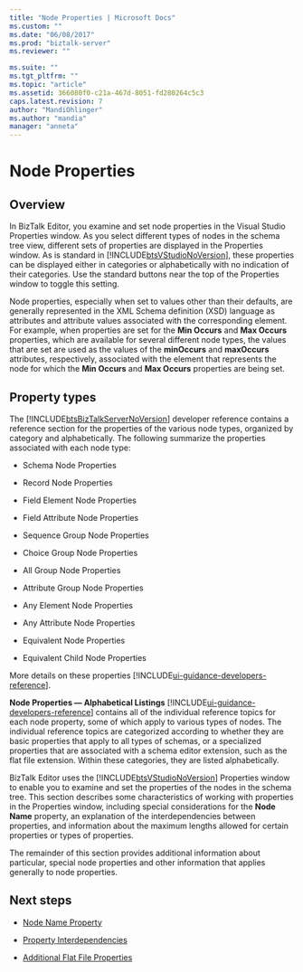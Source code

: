 ```yaml
---
title: "Node Properties | Microsoft Docs"
ms.custom: ""
ms.date: "06/08/2017"
ms.prod: "biztalk-server"
ms.reviewer: ""

ms.suite: ""
ms.tgt_pltfrm: ""
ms.topic: "article"
ms.assetid: 366080f0-c21a-467d-8051-fd280264c5c3
caps.latest.revision: 7
author: "MandiOhlinger"
ms.author: "mandia"
manager: "anneta"
---
```

# Node Properties

## Overview
In BizTalk Editor, you examine and set node properties in the Visual Studio Properties window. As you select different types of nodes in the schema tree view, different sets of properties are displayed in the Properties window. As is standard in [!INCLUDE[btsVStudioNoVersion](../includes/btsvstudionoversion-md.md)], these properties can be displayed either in categories or alphabetically with no indication of their categories. Use the standard buttons near the top of the Properties window to toggle this setting.  
  
 Node properties, especially when set to values other than their defaults, are generally represented in the XML Schema definition (XSD) language as attributes and attribute values associated with the corresponding element. For example, when properties are set for the **Min Occurs** and **Max Occurs** properties, which are available for several different node types, the values that are set are used as the values of the **minOccurs** and **maxOccurs** attributes, respectively, associated with the element that represents the node for which the **Min Occurs** and **Max Occurs** properties are being set.  

## Property types
 The [!INCLUDE[btsBizTalkServerNoVersion](../includes/btsbiztalkservernoversion-md.md)] developer reference contains a reference section for the properties of the various node types, organized by category and alphabetically. The following summarize the properties associated with each node type:  
  
-   Schema Node Properties
  
-   Record Node Properties
  
-   Field Element Node Properties
  
-   Field Attribute Node Properties
  
-   Sequence Group Node Properties
  
-   Choice Group Node Properties 
  
-   All Group Node Properties
  
-   Attribute Group Node Properties
  
-   Any Element Node Properties
  
-   Any Attribute Node Properties
  
-   Equivalent Node Properties
  
-   Equivalent Child Node Properties

More details on these properties [!INCLUDE[ui-guidance-developers-reference](../includes/ui-guidance-developers-reference.md)].
  
 **Node Properties — Alphabetical Listings** [!INCLUDE[ui-guidance-developers-reference](../includes/ui-guidance-developers-reference.md)] contains all of the individual reference topics for each node property, some of which apply to various types of nodes. The individual reference topics are categorized according to whether they are basic properties that apply to all types of schemas, or a specialized properties that are associated with a schema editor extension, such as the flat file extension. Within these categories, they are listed alphabetically.  
  
 BizTalk Editor uses the [!INCLUDE[btsVStudioNoVersion](../includes/btsvstudionoversion-md.md)] Properties window to enable you to examine and set the properties of the nodes in the schema tree. This section describes some characteristics of working with properties in the Properties window, including special considerations for the **Node Name** property, an explanation of the interdependencies between properties, and information about the maximum lengths allowed for certain properties or types of properties.  
  
 The remainder of this section provides additional information about particular, special node properties and other information that applies generally to node properties.  
  
## Next steps
  
-   [Node Name Property](../core/node-name-property.md)  
  
-   [Property Interdependencies](../core/property-interdependencies.md)  
  
-   [Additional Flat File Properties](../core/additional-flat-file-properties.md)
